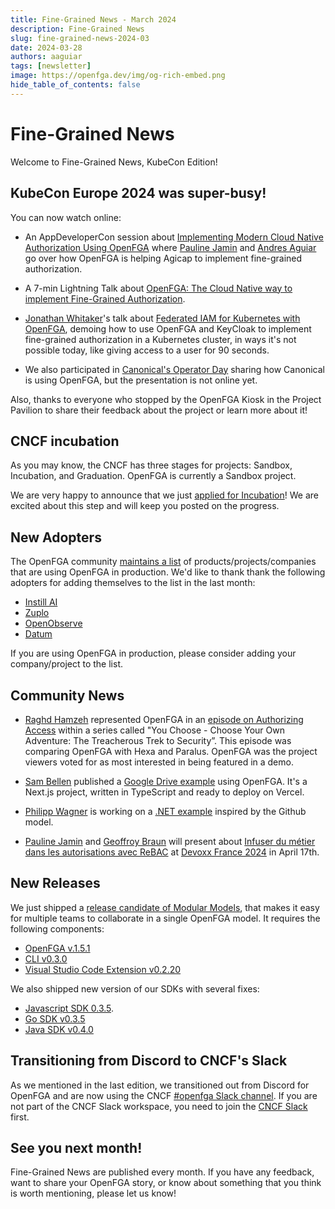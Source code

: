 ```yaml
---
title: Fine-Grained News - March 2024
description: Fine-Grained News
slug: fine-grained-news-2024-03
date: 2024-03-28
authors: aaguiar
tags: [newsletter]
image: https://openfga.dev/img/og-rich-embed.png
hide_table_of_contents: false
---
```

# Fine-Grained News

Welcome to Fine-Grained News, KubeCon Edition!

## KubeCon Europe 2024 was super-busy!

You can now watch online:

- An AppDeveloperCon session about [Implementing Modern Cloud Native Authorization Using OpenFGA](https://www.youtube.com/watch?v=5NkJHeToEwo) where [Pauline Jamin](https://github.com/paulinejamin) and [Andres Aguiar](https://github.com/aaguiarz) go over how OpenFGA is helping Agicap to implement fine-grained authorization.

- A 7-min Lightning Talk about [OpenFGA: The Cloud Native way to implement Fine-Grained Authorization](https://www.youtube.com/watch?v=K7Me3OjFxJ0).

- [Jonathan Whitaker](https://www.linkedin.com/in/jonathan-whitaker-5a8b2484/)'s talk about [Federated IAM for Kubernetes with OpenFGA](https://www.youtube.com/watch?v=UaK1EnRgrng), demoing how to use OpenFGA and KeyCloak to implement fine-grained authorization in a Kubernetes cluster, in ways it's not possible today, like giving access to a user for 90 seconds.

- We also participated in [Canonical's Operator Day](https://app.myonvent.com/event/operator-day) sharing how Canonical is using OpenFGA, but the presentation is not online yet.

Also, thanks to everyone who stopped by the OpenFGA Kiosk in the Project Pavilion to share their feedback about the project or learn more about it!

## CNCF incubation

As you may know, the CNCF has three stages for projects: Sandbox, Incubation, and Graduation. OpenFGA is currently a Sandbox project.

We are very happy to announce that we just [applied for Incubation](https://github.com/cncf/toc/pull/1276)! We are excited about this step and will keep you posted on the progress.

## New Adopters

The OpenFGA community [maintains a list](https://github.com/openfga/community/blob/main/ADOPTERS.md) of products/projects/companies that are using OpenFGA in production. We'd like to thank thank the following adopters for adding themselves to the list in the last month:

- [Instill AI](https://www.instill.tech/)
- [Zuplo](https://zuplo.com)
- [OpenObserve](https://openobserve.ai/)
- [Datum](https://datum.net/)

If you are using OpenFGA in production, please consider adding your company/project to the list.
 
 ## Community News

- [Raghd Hamzeh](https://github.com/rhamzeh/) represented OpenFGA in an [episode on Authorizing Access](https://www.youtube.com/watch?v=VyHbFwfrf04) within a series called "You Choose - Choose Your Own Adventure: The Treacherous Trek to Security”. This episode was comparing OpenFGA with Hexa and Paralus. OpenFGA was the project viewers voted for as most interested in being featured in a demo.

- [Sam Bellen](https://github.com/Sambego) published a [Google Drive example](https://github.com/Sambego/fga-drive-example/) using OpenFGA. It's a Next.js project, written in TypeScript and ready to deploy on Vercel.

- [Philipp Wagner](https://github.com/bytefish) is working on a [.NET example](https://github.com/bytefish/gitclub-dotnet) inspired by the Github model.

- [Pauline Jamin](https://github.com/paulinejamin) and [Geoffroy Braun](https://github.com/geoffroybraun) will present about [Infuser du métier dans les autorisations avec ReBAC](
https://www.devoxx.fr/schedule/talk/?id=42356) at [Devoxx France 2024](https://www.devoxx.fr/) in April 17th.

## New Releases

We just shipped a [release candidate of Modular Models](https://openfga.dev/blog/modular-models-announcement), that makes it easy for multiple teams to collaborate in a single OpenFGA model. It requires the following components:

- [OpenFGA v.1.5.1](https://github.com/openfga/js-sdk/releases/tag/v0.3.5) 
- [CLI v0.3.0](https://github.com/openfga/cli/releases/tag/v0.3.0) 
- [Visual Studio Code Extension v0.2.20](https://github.com/openfga/vscode-ext/releases/tag/v0.2.20)

We also shipped new version of our SDKs with several fixes:

- [Javascript SDK 0.3.5](https://github.com/openfga/js-sdk/releases/tag/v0.3.5).
- [Go SDK v0.3.5](https://github.com/openfga/go-sdk/releases/tag/v0.3.5)
- [Java SDK v0.4.0](https://github.com/openfga/java-sdk/releases/tag/v0.4.0)

## Transitioning from Discord to CNCF's Slack

As we mentioned in the last edition, we transitioned out from Discord for OpenFGA and are now using the CNCF [#openfga Slack channel](https://cloud-native.slack.com/archives/C06G1NNH47N). If you are not part of the CNCF Slack workspace, you need to join the [CNCF Slack](https://slack.cncf.io) first.

## See you next month!

Fine-Grained News are published every month. If you have any feedback, want to share your OpenFGA story, or know about something that you think is worth mentioning, please let us know!
